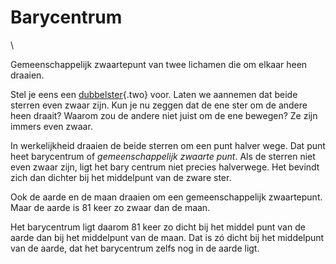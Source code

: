 # Barycentrum

\

Gemeenschappelijk zwaartepunt van twee lichamen die om elkaar heen
draaien.

Stel je eens een [dubbelster](dubbelst.html){.two} voor. Laten we
aannemen dat beide sterren even zwaar zijn. Kun je nu zeggen dat de ene
ster om de andere heen draait? Waarom zou de andere niet juist om de ene
bewegen? Ze zijn immers even zwaar.

In werkelijkheid draaien de beide sterren om een punt halver wege. Dat
punt heet barycentrum of *gemeenschappelijk zwaarte punt*. Als de
sterren niet even zwaar zijn, ligt het bary centrum niet precies
halverwege. Het bevindt zich dan dichter bij het middelpunt van de zware
ster.

Ook de aarde en de maan draaien om een gemeenschappelijk zwaartepunt.
Maar de aarde is 81 keer zo zwaar dan de maan.

Het barycentrum ligt daarom 81 keer zo dicht bij het middel punt van de
aarde dan bij het middelpunt van de maan. Dat is zó dicht bij het
middelpunt van de aarde, dat het barycentrum zelfs nog in de aarde ligt.
